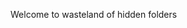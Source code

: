 Welcome to wasteland of hidden folders

<!---
DjMeska/DjMeska is a ✨ special ✨ repository because its `README.md` (this file) appears on your GitHub profile.
You can click the Preview link to take a look at your changes.
--->
